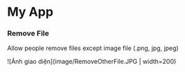 # My App
### Remove File
Allow people remove files except image file (.png, jpg, jpeg)

![Ảnh giao diện](image/RemoveOtherFile.JPG | width=200)